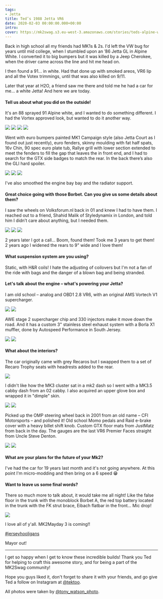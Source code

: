 ```yaml
---
tags:
- Jetta
title: Ted’s 1988 Jetta VR6
date: 2020-02-03 00:00:00.000+00:00
intro: 
cover: https://mk2swag.s3.eu-west-3.amazonaws.com/stories/teds-alpine-white-1988-jetta-cover.jpg
---
```


Back in high school all my friends had MK1s & 2s. I'd left the VW bug for years until mid college, when I stumbled upon an ’86 Jetta GL in Alpine White. I converted it to big bumpers but it was killed by a Jeep Cherokee, when the driver came across the line and hit me head on.

I then found a 91... in white. Had that done up with smoked areos, VR6 lip and all the Votex trimmings, until that was also  killed on 9/11.

Later that year at H2O, a friend saw me there and told me he had a car for me... a white Jetta! And here we are today.


#### Tell us about what you did on the outside!
It's an 88 sprayed 91 Alpine white, and I wanted to do something different. I had the Vortex approved look, but wanted to do it another way.

![](https://mk2swag.s3.eu-west-3.amazonaws.com/stories/teds-alpine-white-1988-jetta-exterior-front-1.jpg)
![](https://mk2swag.s3.eu-west-3.amazonaws.com/stories/teds-alpine-white-1988-jetta-exterior-front-2.jpg)
![](https://mk2swag.s3.eu-west-3.amazonaws.com/stories/teds-alpine-white-1988-jetta-exterior-rear-1.jpg)
![](https://mk2swag.s3.eu-west-3.amazonaws.com/stories/teds-alpine-white-1988-jetta-exterior-rear-2.jpg)

Went with euro bumpers painted MK1 Campaign style (also Jetta Court as I found out just recently), euro fenders, skinny moulding with fat half spats, 16v Chin, 90 spec euro plate tub, Rallye grill with lower section extended to meet the fenders to fill the gap that leaves the in front end, and I had to search for the GTX side badges to match the rear. In the back there’s also the GLI hard spoiler.

![](https://mk2swag.s3.eu-west-3.amazonaws.com/stories/teds-alpine-white-1988-jetta-exterior-details-1.jpg)
![](https://mk2swag.s3.eu-west-3.amazonaws.com/stories/teds-alpine-white-1988-jetta-exterior-details-2.jpg)
![](https://mk2swag.s3.eu-west-3.amazonaws.com/stories/teds-alpine-white-1988-jetta-exterior-details-3.jpg)

I've also smoothed the engine bay bay and the radiator support. 


#### Great choice going with those Borbet. Can you give us some details about them?
I saw the wheels on Volksforum.nl back in 01 and knew I had to have them. I reached out to a friend, Shahid Malik of Styledynamix in London, and told him I didn’t care about anything, but I needed them.

![](https://mk2swag.s3.eu-west-3.amazonaws.com/stories/teds-alpine-white-1988-jetta-wheels-1.jpg)
![](https://mk2swag.s3.eu-west-3.amazonaws.com/stories/teds-alpine-white-1988-jetta-wheels-2.jpg)
![](https://mk2swag.s3.eu-west-3.amazonaws.com/stories/teds-alpine-white-1988-jetta-wheels-3.jpg)

2 years later I got a call... Boom, found them! Took me 3 years to get them! 2 years ago I widened the rears to 9" wide and I love them!


#### What suspension system are you using?
Static, with H&R coils! I hate the adjusting of coilovers but I'm not a fan of the ride with bags and the danger of a blown bag and being stranded.


#### Let's talk about the engine – what's powering your Jetta?
I am old school – analog and OBD1 2.8 VR6, with an original AMS Vortech V1 supercharger.

![](https://mk2swag.s3.eu-west-3.amazonaws.com/stories/teds-alpine-white-1988-jetta-engine-1.jpg)
![](https://mk2swag.s3.eu-west-3.amazonaws.com/stories/teds-alpine-white-1988-jetta-engine-2.jpg)

AWE stage 2 supercharger chip and 330 injectors make it move down the road. And it has a custom 3" stainless steel exhaust system with a Borla X1 muffler, done by Autospeed Performance in South Jersey.

![](https://mk2swag.s3.eu-west-3.amazonaws.com/stories/teds-alpine-white-1988-jetta-engine-3.jpg)
![](https://mk2swag.s3.eu-west-3.amazonaws.com/stories/teds-alpine-white-1988-jetta-engine-4.jpg)


#### What about the interiors?
The car originally came with grey Recaros but I swapped them to a set of Recaro Trophy seats with headrests added to the rear.

![](https://mk2swag.s3.eu-west-3.amazonaws.com/stories/teds-alpine-white-1988-jetta-interior-1.jpg)

I didn't like how the MK3 cluster sat in a mk2 dash so I went with a MK3.5 cabby dash from an 02 cabby. I also acquired an upper glove box and wrapped it in "dimple" skin.

![](https://mk2swag.s3.eu-west-3.amazonaws.com/stories/teds-alpine-white-1988-jetta-interior-2.jpg)
![](https://mk2swag.s3.eu-west-3.amazonaws.com/stories/teds-alpine-white-1988-jetta-interior-3.jpg)

Picked up the OMP steering wheel back in 2001 from an old name – CFI Motorsports – and polished it! Old school Momo pedals and Raid e-brake cover with a heavy billet shift knob. Custom GTX floor mats from JustMatz from back in the day. The gauges are the last VR6 Premier Faces straight from Uncle Steve Denton.

![](https://mk2swag.s3.eu-west-3.amazonaws.com/stories/teds-alpine-white-1988-jetta-interior-4.jpg)
![](https://mk2swag.s3.eu-west-3.amazonaws.com/stories/teds-alpine-white-1988-jetta-interior-5.jpg)


#### What are your plans for the future of your Mk2?
I've had the car for 19 years last month and it's not going anywhere. At this point I'm micro-modding and then bring on a 6 speed 😁


#### Want to leave us some final words?
There so much more to talk about, it would take me all night! Like the false floor in the trunk with the monoblock Borbet A, the red top battery located in the trunk with the FK strut brace, Eibach flatbar in the front… Mic drop!

![](https://mk2swag.s3.eu-west-3.amazonaws.com/stories/teds-alpine-white-1988-jetta-conclusion.jpg)

I love all of y'all. MK2Mayday 3 is coming!!

[#jerseyhooligans](https://www.instagram.com/explore/tags/jerseyhooligans/)

Mayor out!

----

I get so happy when I get to know these incredible builds! Thank you Ted for helping to craft this awesome story, and for being a part of the MK2Swag community!

Hope you guys liked it, don't forget to share it with your friends, and go give Ted a follow on Instagram at [@tektoo](https://www.instagram.com/tektoo/).

All photos were taken by [@tony_watson_photo](https://www.instagram.com/tony_watson_photo/).